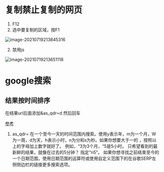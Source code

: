 # 复制禁止复制的网页

1. F12
2. 选中要复制的区域，按F1

![image-20210719213845316](https://piggo-picture.oss-cn-hangzhou.aliyuncs.com/image/image-20210719213845316.png)

2. 禁用js

![image-20210719213651118](https://piggo-picture.oss-cn-hangzhou.aliyuncs.com/image/image-20210719213651118.png)

# google搜索

## 结果按时间排序

在结果url后面添加&as_qdr=d 然后回车

[参考](https://wenku.baidu.com/view/9ddb551ba76e58fafab0032d)

1. as_qdr=   在一个至今一天的时间范围内搜索。使用y表示年，m为一个月，W为一周，d为天，h表示小时，n为分和s为秒。如果你想要大于一的 ，按照以上的字母加上数字就好了。 例如，“3为3个月，“5是5小时。 只希望看到的最新鲜的结果，就像在过去的5分钟？ 指定“n5”。 如果你想寻找之前结束至今的一个日期范围，使用日期范围的运算符或使用自定义范围下的在谷歌SERP左侧侧边栏的链接更多搜索选项。
